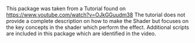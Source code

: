 This package was taken from a Tutorial found on https://www.youtube.com/watch?v=OJkGGuudm38  The tutorial does not provide a complete description on how to make the Shader but focuses on the key concepts in the shader which perform the effect.
Additional scripts are included in this package which are identified in the video.
